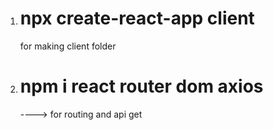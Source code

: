 1.  # npx create-react-app client

    for making client folder

2.  # npm i react router dom axios
    ----> for routing and api get
